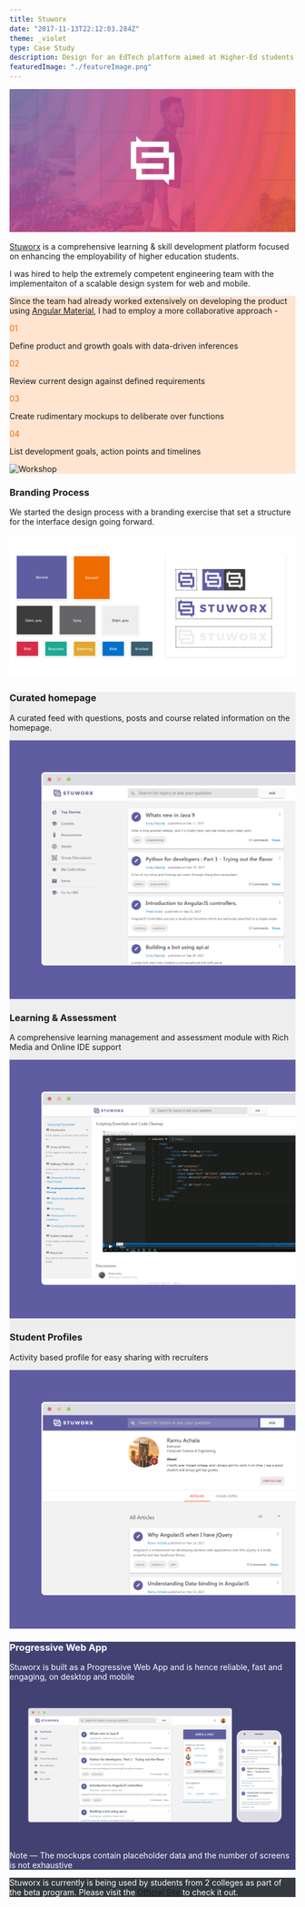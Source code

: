 ```yaml
---
title: Stuworx
date: "2017-11-13T22:12:03.284Z"
theme: _violet
type: Case Study
description: Design for an EdTech platform aimed at Higher-Ed students 
featuredImage: "./featureImage.png"
---
```


<img src="./bg.png" alt="Stuworx Banner">

<div class="sec-3">
  <div class="cont">
    <div class="conttext">
  <p><a href="https://www.stuworx.com" rel="noopener" target="_blank">Stuworx</a> is a comprehensive learning & skill development platform focused on enhancing the employability of higher education students.</p>
</div>
</div>
<div class="cont">
    <div class="conttext">
  <p class="silver">I was hired to help the extremely competent engineering team with the implementaiton of a scalable design system for web and mobile.</p>
</div>
</div>
</div>

<div class="cs-fw" style="background-color: #FFE4D0">

<div class="cs">

<p>Since the team had already worked extensively on developing the product using <a href="https://material.angular.io/" rel="noopener" target="_blank">Angular Material</a>, I had to employ a more collaborative approach - </p>

</div>
<div class="cs-afw">

<div class="cf mt4">

<div class="fl w-50 w-25-ns pa2 "> 
<div class="f1 fw6 mb4" style="color: #EF6C00">01</div>
<p class="pr2 f5 lh-copy">Define product and growth goals with data-driven inferences</p>
</div>  

<div class="fl w-50 w-25-ns pa2">
<div class="f1 fw6 mb4" style="color: #EF6C00">02</div>
<p class="pr2 f5 lh-copy">Review current design against defined requirements</p>
</div>

<div class="fl w-50 w-25-ns pa2">
<div class="f1 mb4 fw6" style="color: #EF6C00;">03</div>
<p class="pr2 f5 lh-copy">Create rudimentary mockups to deliberate over functions</p>
</div>

<div class="fl w-50 w-25-ns pa2">
<div class="f1 fw6 mb4" style="color: #EF6C00">04</div>
<p class="pr2 f5 lh-copy">List development goals, action points and timelines</p> 
</div>

</div>

</div>  

<div class="cs">
  <img src="./photo.png" alt="Workshop" />
</div>

</div>

<div class="w-100-ns">

<div class="cf">  

<div class="fl w-50-ns w-100 ph5-ns ph3 dt vh-75-ns vh-50">

<div class="dtc v-mid">

<h3 class="f3">Branding Process</h3>
<p class="silver">We started the design process with a branding exercise that set a structure for the interface design going forward.</p>

</div>

</div>
<div class="fl w-50-ns w-100 dt vh-75-ns vh-25">

<div class="dtc v-mid">

<img src="./branding/brand.png" alt="Branding">

</div>

</div>

</div>

</div>


<div class="w-100" style="background-color: #eee;">

<div class="cf">

<div class="fl w-50-ns w-100 ph3 ph5-ns dt vh-75-ns vh-50">

<div class="dtc v-mid">

<h3 class="f3">Curated homepage</h3>

<p class="silver">A curated feed with questions, posts and course related information on the homepage.</p>

</div>

</div>

<div class="fl w-50-ns w-100 dt vh-75-ns vh-50" style="background-color: #5F5DA2;">

<div class="dtc v-mid">

<img src="./mockup/homepage.png" alt="Home Page">

</div>

</div>

</div>

<div class="cf">

<div class="fl w-50-ns w-100 ph3 ph5-ns dt vh-75-ns vh-50">

<div class="dtc v-mid">

<h3 class="f3">Learning & Assessment</h3>

<p class="silver">A comprehensive learning management and assessment module with Rich Media and Online IDE support </p>

</div>

</div>

<div class="fl w-50-ns w-100 dt vh-75-ns vh-50" style="background-color: #5F5DA2;">

<div class="dtc v-mid">

<img src="./mockup/assessment.png" alt="Courses and Assessments">

</div>

</div>

</div>

<div class="cf">

<div class="fl w-50-ns w-100 ph3 ph5-ns dt vh-75-ns vh-50">

<div class="dtc v-mid">

<h3 class="f3">Student Profiles</h3>

<p class="silver">Activity based profile for easy sharing with recruiters </p>

</div>

</div>

<div class="fl w-50-ns w-100 dt vh-75-ns vh-50" style="background-color: #5F5DA2;">

<div class="dtc v-mid">

<img src="./mockup/profile.png" alt="Student Profiles">

</div>

</div>

</div>

</div>


<div class="w-100 pv4" style="background-color: #414272; color: white">
<div class="w-60-ns center w-100 ph3 tc">
<h3 class="f3 mt5">Progressive Web App</h3>
<p class="light-silver">Stuworx is built as a Progressive Web App and is hence reliable, fast and engaging, on desktop and mobile</p>
</div>

<div class="cs-afw">
<img src="./mockup/responsive.png" alt="Desktop & Mobile">
  
</div>

<p class="tc f5 pv4">Note — The mockups contain placeholder data and the number of screens is not exhaustive</p>

</div>


<div class="cs-fw" style="background-color: #343A40; color: white">

<div class="cs">

<p class="tc pv4-ns pv2">Stuworx is currently is being used by students from 2 colleges as part of the beta program. Please visit the <a href="https://www.stuworx.com" rel="noopener" target="_blank">Official Site</a> to check it out.</p>

</div>  

</div>

